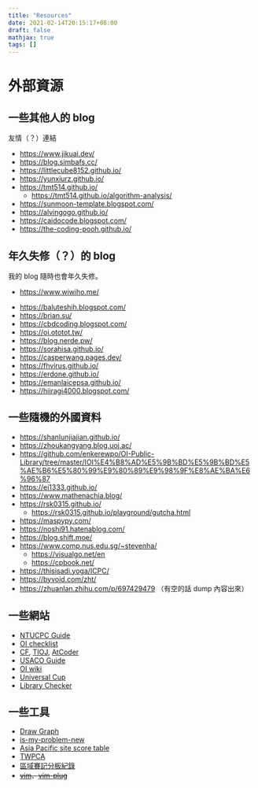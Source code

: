 ```yaml
---
title: "Resources"
date: 2021-02-14T20:15:17+08:00
draft: false
mathjax: true
tags: []
---
```


# 外部資源

## 一些其他人的 blog
友情（？）連結

- https://www.jikuai.dev/
- https://blog.simbafs.cc/
- https://littlecube8152.github.io/
- https://yunxiurz.github.io/
- https://tmt514.github.io/
    - https://tmt514.github.io/algorithm-analysis/
- https://sunmoon-template.blogspot.com/
- https://alvingogo.github.io/
- https://caidocode.blogspot.com/
- https://the-coding-pooh.github.io/

## 年久失修（？）的 blog
我的 blog 隨時也會年久失修。
<!-- 註：目前分類依據姑且先依照更新本文時一年內有沒有新文章 -->

- https://www.wiwiho.me/
<!-- - https://forever-codingnoob.github.io/ -->
- https://baluteshih.blogspot.com/
- https://brian.su/
- https://cbdcoding.blogspot.com/
- https://oi.ototot.tw/
- https://blog.nerde.pw/
- https://sorahisa.github.io/
- https://casperwang.pages.dev/
- https://fhvirus.github.io/
- https://erdone.github.io/
- https://emanlaicepsa.github.io/
- https://hiiragi4000.blogspot.com/
<!-- - https://codingsimplifylife.blogspot.com/ -->
<!-- - https://blog.tommydong.live/ -->

## 一些隨機的外國資料

- https://shanlunjiajian.github.io/
- https://zhoukangyang.blog.uoj.ac/
- https://github.com/enkerewpo/OI-Public-Library/tree/master/IOI%E4%B8%AD%E5%9B%BD%E5%9B%BD%E5%AE%B6%E5%80%99%E9%80%89%E9%98%9F%E8%AE%BA%E6%96%87
- https://ei1333.github.io/
- https://www.mathenachia.blog/
- https://rsk0315.github.io/
    - https://rsk0315.github.io/playground/gutcha.html
- https://maspypy.com/
- https://noshi91.hatenablog.com/
- https://blog.shift.moe/
- https://www.comp.nus.edu.sg/~stevenha/
    - https://visualgo.net/en
    - https://cpbook.net/
- https://thisisadi.yoga/ICPC/
- https://byvoid.com/zht/
- https://zhuanlan.zhihu.com/p/697429479 （有空的話 dump 內容出來）

<!-- 如何打ICPC（详细揭秘） - 知乎，是 https://cphof.org/profile/topcoder:moorhsum 寫的 -->

## 一些網站
- [NTUCPC Guide](https://guide.ntucpc.org/topics/)
- [OI checklist](https://oichecklist.pythonanywhere.com/)
- [CF](https://codeforces.com/), [TIOJ](https://tioj.ck.tp.edu.tw/), [AtCoder](https://atcoder.jp/)
- [USACO Guide](https://usaco.guide/)
- [OI wiki](https://oiwiki.org/)
- [Universal Cup](http://ucup.ac/)
- [Library Checker](https://judge.yosupo.jp/)

## 一些工具
- [Draw Graph](https://domen111.github.io/Draw-Graph/)
- [is-my-problem-new](http://yuantiji.ac/en/)
- [Asia Pacific site score table](https://icpcapac.solved.ac/2025)
- [TWPCA](https://www.twpca.org/)
- [區域賽記分板紀錄](https://sorahisa-rank.github.io/)
- ~~[vim](https://www.vim.org/download.php)、[vim-plug](https://github.com/junegunn/vim-plug)~~
